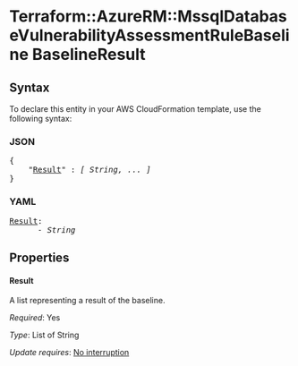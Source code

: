 # Terraform::AzureRM::MssqlDatabaseVulnerabilityAssessmentRuleBaseline BaselineResult

## Syntax

To declare this entity in your AWS CloudFormation template, use the following syntax:

### JSON

<pre>
{
    "<a href="#result" title="Result">Result</a>" : <i>[ String, ... ]</i>
}
</pre>

### YAML

<pre>
<a href="#result" title="Result">Result</a>: <i>
      - String</i>
</pre>

## Properties

#### Result

A list representing a result of the baseline.

_Required_: Yes

_Type_: List of String

_Update requires_: [No interruption](https://docs.aws.amazon.com/AWSCloudFormation/latest/UserGuide/using-cfn-updating-stacks-update-behaviors.html#update-no-interrupt)

